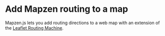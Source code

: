 # Add Mapzen routing to a map

Mapzen.js lets you add routing directions to a web map with an extension of the [Leaflet Routing Machine](http://www.liedman.net/leaflet-routing-machine/).

